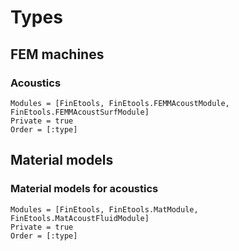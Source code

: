 # Types

## FEM machines

### Acoustics

```@autodocs
Modules = [FinEtools, FinEtools.FEMMAcoustModule, FinEtools.FEMMAcoustSurfModule]
Private = true
Order = [:type]
```

## Material models

### Material models for acoustics

```@autodocs
Modules = [FinEtools, FinEtools.MatModule, FinEtools.MatAcoustFluidModule]
Private = true
Order = [:type]
```
